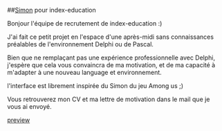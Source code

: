 ##[Simon](https://fr.wikipedia.org/wiki/Simon_(jeu)) pour index-education

Bonjour l'équipe de recrutement de index-education :)

J'ai fait ce petit projet en l'espace d'une après-midi sans connaissances préalables de l'environnement Delphi ou de Pascal.

Bien que ne remplaçant pas une expérience professionnelle avec Delphi, j'espère que cela vous convaincra de ma motivation, et de ma capacité à m'adapter à une nouveau language et environnement. 

l'interface est librement inspirée du Simon du jeu Among us ;)

Vous retrouverez mon CV et ma lettre de motivation dans le mail que je vous ai envoyé.

[preview](preview_gif.gif)